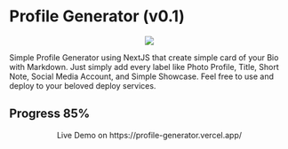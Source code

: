 # Profile Generator (v0.1)

<p align="center">
    <img src="https://i.ibb.co/gjj1Wzq/Profile-Generator.jpg"/>
</p>
Simple Profile Generator using NextJS that create simple card of your Bio with Markdown. Just simply add every label like Photo Profile, Title, Short Note, Social Media Account, and Simple Showcase. Feel free to use and deploy to your beloved deploy services.

## Progress 85%

<p align="center">
Live Demo on https://profile-generator.vercel.app/
</p>
